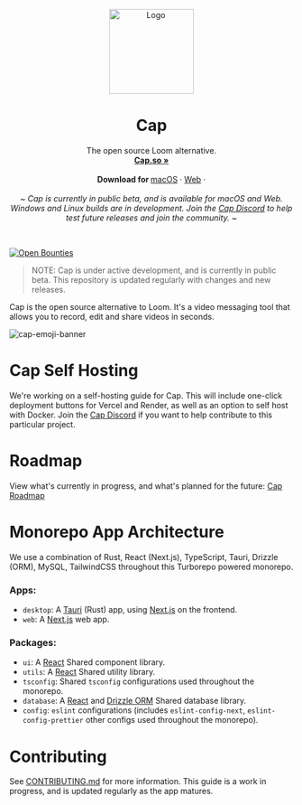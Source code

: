 <p align="center">
  <p align="center">
   <img width="150" height="150" src="https://github.com/CapSoftware/Cap/blob/main/apps/desktop-solid/src-tauri/icons/Square310x310Logo.png" alt="Logo">
  </p>
	<h1 align="center"><b>Cap</b></h1>
	<p align="center">
		The open source Loom alternative.
    <br />
    <a href="https://cap.so"><strong>Cap.so »</strong></a>
    <br />
    <br />
    <b>Download for </b>
		<a href="https://cap.so/download">macOS</a> ·
		<a href="https://cap.so/record">Web</a> ·
    <br />
    <br />
    <i>~ Cap is currently in public beta, and is available for macOS and Web. Windows and Linux builds are in development. Join the <a href="https://discord.gg/y8gdQ3WRN3">Cap Discord</a> to help test future releases and join the community. ~</i>
    <br />
  </p>
</p>
<br/>

[![Open Bounties](https://img.shields.io/endpoint?url=https%3A%2F%2Fconsole.algora.io%2Fapi%2Fshields%2FCapSoftware%2Fbounties%3Fstatus%3Dopen)](https://console.algora.io/org/CapSoftware/bounties?status=open)

> NOTE: Cap is under active development, and is currently in public beta. This repository is updated regularly with changes and new releases.

Cap is the open source alternative to Loom. It's a video messaging tool that allows you to record, edit and share videos in seconds.

![cap-emoji-banner](https://github.com/CapSoftware/cap/assets/33632126/85425396-ad31-463b-b209-7c4bdf7e2e4f)

# Cap Self Hosting

We're working on a self-hosting guide for Cap. This will include one-click deployment buttons for Vercel and Render, as well as an option to self host with Docker. Join the <a href="https://discord.gg/y8gdQ3WRN3">Cap Discord</a> if you want to help contribute to this particular project.

# Roadmap

View what's currently in progress, and what's planned for the future: [Cap Roadmap](https://cap.so/roadmap)

# Monorepo App Architecture

We use a combination of Rust, React (Next.js), TypeScript, Tauri, Drizzle (ORM), MySQL, TailwindCSS throughout this Turborepo powered monorepo.

### Apps:

- `desktop`: A [Tauri](https://tauri.app) (Rust) app, using [Next.js](https://nextjs.org) on the frontend.
- `web`: A [Next.js](https://nextjs.org) web app.

### Packages:

- `ui`: A [React](https://reactjs.org) Shared component library.
- `utils`: A [React](https://reactjs.org) Shared utility library.
- `tsconfig`: Shared `tsconfig` configurations used throughout the monorepo.
- `database`: A [React](https://reactjs.org) and [Drizzle ORM](https://orm.drizzle.team/) Shared database library.
- `config`: `eslint` configurations (includes `eslint-config-next`, `eslint-config-prettier` other configs used throughout the monorepo).

# Contributing

See [CONTRIBUTING.md](CONTRIBUTING.md) for more information. This guide is a work in progress, and is updated regularly as the app matures.
